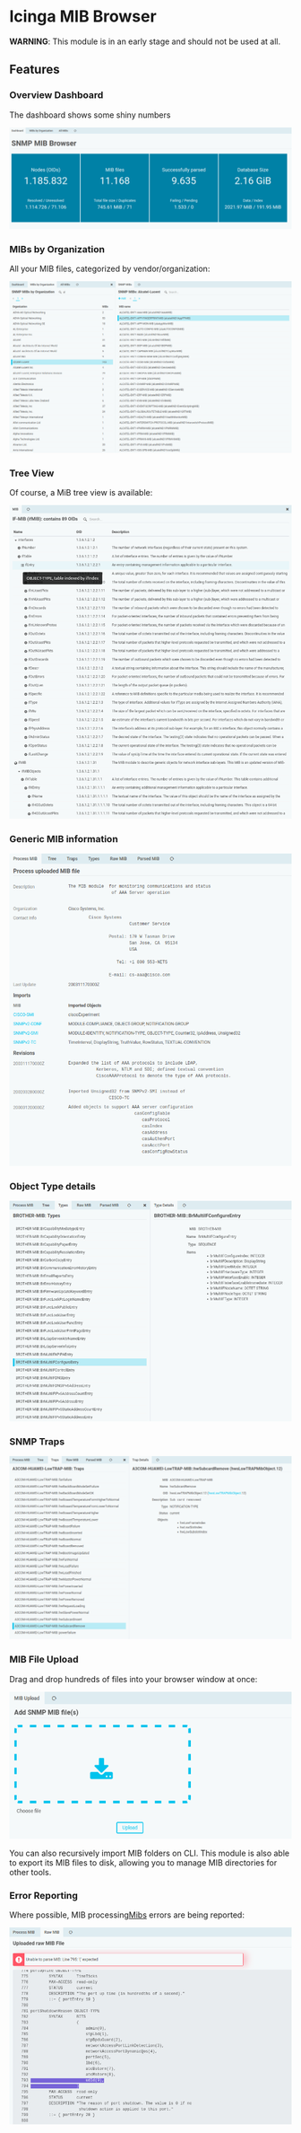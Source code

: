 Icinga MIB Browser
==================

**WARNING**: This module is in an early stage and should not be used at all.

Features
--------

### Overview Dashboard

The dashboard shows some shiny numbers

![Overview Dashboard](doc/screenshot/00_preview/00_dashboard.png)

### MIBs by Organization

All your MIB files, categorized by vendor/organization:

![MIBs by Organization](doc/screenshot/00_preview/01_mibs_by_organization.png)

### Tree View

Of course, a MiB tree view is available:

![Tree View](doc/screenshot/00_preview/04_tree_view.png)

### Generic MIB information

![Generic MIB information](doc/screenshot/00_preview/05_mib_info.png)

### Object Type details

![Object Type details](doc/screenshot/00_preview/06_type_details.png)

### SNMP Traps

![SNMP Traps](doc/screenshot/00_preview/07_traps.png)

### MIB File Upload

Drag and drop hundreds of files into your browser window at once:

![img.png](doc/screenshot/00_preview/02_file_upload.png)

You can also recursively import MIB folders on CLI. This module is also able to
export its MIB files to disk, allowing you to manage MIB directories for other
tools.

### Error Reporting

Where possible, MIB processing[Mibs](library%2FMibs) errors are being reported:

![Error Reporting](doc/screenshot/00_preview/03_mib_error_reporting.png)
